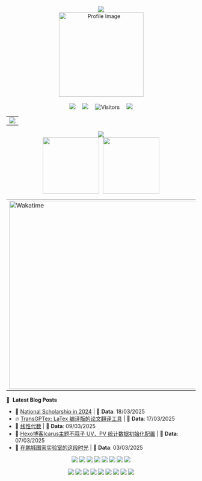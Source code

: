 <div align="center">

  <!-- dynamic typing effect 动态打字效果 -->
  <div>
    <a href="https://zhihaoli.top/">
      <img src="https://readme-typing-svg.demolab.com?font=Fira+Code&pause=1000&width=635&lines=print(%22AI%20%2B%20Python%20%3D%20%F0%9F%9A%80%22)%3B%0A;%E2%9C%A8%20Code%20with%20joy%2C%20shine%20with%20purpose!&center=true&size=27" />
    </a>
  </div>

  <picture>
    <source media="(prefers-color-scheme: light)" srcset="https://lzhms.oss-cn-hangzhou.aliyuncs.com/images/blog/profile/github_Profile.webp" />
    <img src="https://lzhms.oss-cn-hangzhou.aliyuncs.com/images/blog/profile/github_Profile.webp" alt="Profile Image" height="225px" />
  </picture>

  <!-- for beauty 留个空行好看点 -->
  <div>&nbsp;</div>

  <!-- profile logo 个人资料徽标 -->
  <div>
    <a href="https://zhihaoli.top/"><img src="https://img.shields.io/badge/Website-Blog-8c36db" /></a>&emsp;
    <a href="https://blog.csdn.net/weixin_63554791"><img src="https://img.shields.io/badge/CSDN-博客-FF5500" /></a>&emsp;
    <!-- visitor -->
    <img src="https://komarev.com/ghpvc/?username=LZHMS&label=Views&style=flat" alt="Visitors" />&emsp;
    <!-- wakatime -->    
    <a href="https://wakatime.com/@ZHao"><img src="https://wakatime.com/badge/user/484c6ee4-0054-466f-bcb8-aa38fc11c42c.svg" /></a>

  </div>
</div>

<div align="center">
<!-- GitHub Activity Graph GitHub 活动图 -->
<table>
  <tr>
    <td>
      <picture>
        <source media="(prefers-color-scheme: dark)" srcset="https://github-readme-activity-graph.vercel.app/graph?username=LZHMS&theme=xcode&bg_color=FF000000&hide_border=true" />
        <source media="(prefers-color-scheme: light)" srcset="https://github-readme-activity-graph.vercel.app/graph?username=LZHMS&theme=xcode&bg_color=FF000000&color=000000&hide_border=true" />
        <img src="https://github-readme-activity-graph.vercel.app/graph?username=LZHMS&theme=xcode&bg_color=FF000000&hide_border=true" />
      </picture>
  </tr>
</table>
</div>

<div align="center" >
<!-- GitHub 奖杯🏆 -->
<div><img src="https://github-profile-trophy.vercel.app/?username=LZHMS&theme=gruvbox&row=1&column=7&no-frame=true&no-bg=true" /><br/></div>

<!-- GitHub 数据统计 -->
<!-- GitHub + CSDN 数据统计 -->
<div align="center" style="display: flex; justify-content: center; gap: 10px; flex-wrap: wrap;">
  <img height="150px" src="https://github-readme-stats-git-masterrstaa-rickstaa.vercel.app/api?username=LZHMS&hide_title=true&hide_border=true&show_icons=true&include_all_commits=true&text_color=000&icon_color=000&bg_color=0,ea6161,ffc64d,fffc4d,52fa5a&theme=graywhite" />
  
  <img height="150px" src="https://github-readme-stats-git-masterrstaa-rickstaa.vercel.app/api/top-langs/?username=LZHMS&hide_title=true&hide_border=true&layout=compact&langs_count=6&text_color=000&icon_color=fff&bg_color=0,52fa5a,4dfcff,c64dff&theme=graywhite" />
</div>

<!-- Wakatime Graph-->
<table>
  <tr>
    <td><img src="https://wakatime.com/share/@ZHao/7af26773-7af0-47e6-a82d-1e23c690053d.svg" width="500" alt="Wakatime"/></td>
    <td><img src="https://wakatime.com/share/@ZHao/8b9dd608-3ca0-4e21-aba9-8093dada4f2b.svg" width="500" alt="Wakatime"/></td>
  </tr>
</table>

</div>



📕 &nbsp;**Latest Blog Posts**
<!-- BLOG-POST-LIST:START -->
 - 💫 <a href='https://lzhms.github.io/awards/NationalScholarship/'>National Scholarship in 2024</a> | 📅 **Data**: 18/03/2025
 - 🔥 <a href='https://lzhms.github.io/blog/TransGPTex/'>TransGPTex: LaTex 编译版的论文翻译工具</a> | 📅 **Data**: 17/03/2025
 - 🌮 <a href='https://lzhms.github.io/collaboration/LinearAlgebra/'>线性代数</a> | 📅 **Data**: 09/03/2025
 - 🌮 <a href='https://lzhms.github.io/blog/BusuanziInit/'>Hexo博客Icarus主题不蒜子 UV、PV 统计数据初始化配置</a> | 📅 **Data**: 07/03/2025
 - 🚀 <a href='https://lzhms.github.io/essay/DaysAtPCNL/'>在鹏城国家实验室的这段时光</a> | 📅 **Data**: 03/03/2025<!-- BLOG-POST-LIST:END -->

<div align="center">

  <!-- skill badge 技能徽章 -->
  <p>
    <img src="https://img.shields.io/badge/Python-3776AB?logo=python&logoColor=fff&style=flat" />
    <img src="https://img.shields.io/badge/C-A8B9CC?logo=c&logoColor=fff&style=flat" />
    <img src="https://img.shields.io/badge/C%2B%2B-00599C?logo=cplusplus&logoColor=fff&style=flat" />
    <img src="https://img.shields.io/badge/MATLAB-0076A8?logo=matlab&logoColor=fff&style=flat" />
    <img src="https://img.shields.io/badge/Assembly-666666?logo=assemblyscript&logoColor=fff&style=flat" />
    <img src="https://img.shields.io/badge/Markdown-000000?logo=markdown&logoColor=fff&style=flat" />
    <img src="https://img.shields.io/badge/VHDL-4B0082?logo=vhdl&logoColor=fff&style=flat" />
    <img src="https://img.shields.io/badge/MySQL-4479A1?logo=mysql&logoColor=fff&style=flat" />
  </p>

  <p>
  <img src="https://img.shields.io/badge/Linux-FCC624?logo=linux&logoColor=000&style=flat" />
  <img src="https://img.shields.io/badge/Windows-0078D6?logo=windows&logoColor=fff&style=flat" />
  <img src="https://img.shields.io/badge/Visual%20Studio%20Code-007ACC?logo=visualstudiocode&logoColor=fff&style=flat" />
  <img src="https://img.shields.io/badge/Visual%20Studio-5C2D91?logo=visualstudio&logoColor=fff&style=flat" />
  <img src="https://img.shields.io/badge/GitHub-181717?logo=github&logoColor=fff&style=flat" />
  <img src="https://img.shields.io/badge/Git-F05032?logo=git&logoColor=fff&style=flat" />
  <img src="https://img.shields.io/badge/Zotero-CC1100?logo=zotero&logoColor=fff&style=flat" />
  <img src="https://img.shields.io/badge/TeX%20Live-008080?logo=tex&logoColor=fff&style=flat" />
  <img src="https://img.shields.io/badge/Power%20BI-F2C811?logo=powerbi&logoColor=000&style=flat" />
  </p>

</div>

